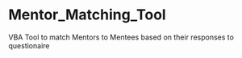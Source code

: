 # Mentor_Matching_Tool
VBA Tool to match Mentors to Mentees based on their responses to questionaire
